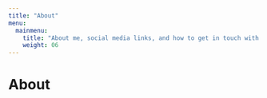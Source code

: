 ```yaml
---
title: "About"
menu:
  mainmenu:
    title: "About me, social media links, and how to get in touch with me"
    weight: 06
---
```


# About

